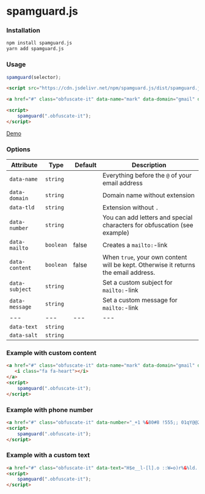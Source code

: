 # spamguard.js





### Installation
```bash
npm install spamguard.js
yarn add spamguard.js
```





### Usage
```javascript
spamguard(selector);
```

```html
<script src="https://cdn.jsdelivr.net/npm/spamguard.js/dist/spamguard.js"></script>

<a href="#" class="obfuscate-it" data-name="mark" data-domain="gmail" data-tld="com"></a>

<script>
	spamguard(".obfuscate-it");
</script>
```

[Demo](https://madeinhamburg.github.io/spamguard.js/example/index.html)





### Options
| Attribute | Type | Default | Description |
|---|---|---|---|
| `data-name` | `string` | | Everything before the `@` of your email address |
| `data-domain` | `string` | | Domain name without extension |
| `data-tld` | `string` | | Extension without `.` |
| `data-number` | `string` | | You can add letters and special characters for obfuscation (see example) |
| `data-mailto` | `boolean` | false | Creates a `mailto:`-link |
| `data-content` | `boolean` | false | When `true`, your own content will be kept. Otherwise it returns the email address. |
| `data-subject` | `string` | | Set a custom subject for `mailto:`-link |
| `data-message` | `string` | | Set a custom message for `mailto:`-link |
|---|---|---|---|
| `data-text` | `string` | |  |
| `data-salt` | `string` | |   |





### Example with custom content

```html
<a href="#" class="obfuscate-it" data-name="mark" data-domain="gmail" data-tld="com" data-content="true" data-mailto="true">
   <i class="fa fa-heart"></i>
</a>
<script>
	spamguard(".obfuscate-it");
</script>
```



### Example with phone number

```html
<a href="#" class="obfuscate-it" data-number="_+1 %&80#8 !555;; 01qY@@23" data-mailto="true"></a>
<script>
	spamguard(".obfuscate-it");
</script>
```



### Example with a custom text

```html
<a href="#" class="obfuscate-it" data-text="H$e__l-[l].o ::W=o)r%&%ld.!" data-remove-this="§$%&/()=_:;.-[]"></a>
<script>
	spamguard(".obfuscate-it");
</script>
```

